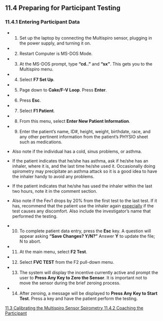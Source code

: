 ## 11.4 Preparing for Participant Testing

### 11.4.1 Entering Participant Data

* 1. Set up the laptop by connecting the Multispiro sensor, plugging in the power supply, and turning it on.
* 2. Restart Computer is MS-DOS Mode.
* 3. At the MS-DOS prompt, type **“cd..”** and **“sx”**.  This gets you to the Multispiro menu.
* 4. Select **F7 Set Up**.
* 5. Page down to **Cake/F-V Loop**. Press **Enter**.
* 6. Press **Esc**.
* 7. Select **F1 Patient**.
* 8. From this menu, select **Enter New Patient Information**.
* 9. Enter the patient’s name, ID#, height, weight, birthdate, race, and any other pertinent information from the patient’s PHYSIO sheet such as medications.

 * Also note if the individual has a cold, sinus problems, or asthma.
 * If the patient indicates that he/she has asthma, ask if he/she has an inhaler, where it is, and the last time he/she used it.  Occasionally doing spirometry may precipitate an asthma attack so it is a good idea to have the inhaler handy to avoid any problems.
 * If the patient indicates that he/she has used the inhaler within the last two hours, note it in the comment section.
 * Also note if the Fev1 drops by 20% from the first test to the last test. If it has, recommend that the patient use the inhaler again <u>especially</u> if the test causes any discomfort. Also include the investigator’s name that performed the testing.

* 10. To complete patient data entry, press the **Esc** key.  A question will appear asking **“Save Changes? Y/N?”** Answer **Y** to update the file; N to abort.
* 11. At the main menu, select **F2 Test**.
* 12. Select **FVC TEST** from the F2 pull-down menu.
* 13. The system will display the incentive currently active and prompt the user to **Press Any Key to Zero the Sensor**. It is important not to move the sensor during the brief zeroing process.
* 14. After zeroing, a message will be displayed to **Press Any Key to Start Test**. Press a key and have the patient perform the testing.


<div class="center">
<div class="btn-group">
  <a href=":pages_path:/manuals/spirometry/11-03-calibrating-multispiro-sensor.md" class="btn btn-default">
    <span class="glyphicon glyphicon-chevron-left"></span>
    11.3 Calibrating the Multispiro Sensor
  </a>

  <a href=":pages_path:/manuals/spirometry" class="btn btn-default">
    <span class="glyphicon glyphicon-chevron-up"></span>
    Spirometry
  </a>

  <a href=":pages_path:/manuals/spirometry/11-04-02-coaching-ppt.md" class="btn btn-success">
    11.4.2 Coaching the Participant
    <span class="glyphicon glyphicon-chevron-right"></span>
  </a>
</div>
</div>
